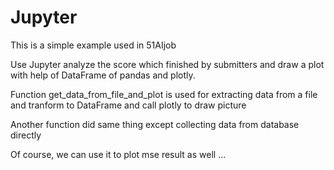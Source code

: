# Jupyter

This is a simple example used in 51AIjob

Use Jupyter analyze the score which finished by submitters and draw a plot with help of DataFrame of pandas and plotly.

Function get_data_from_file_and_plot is used for extracting data from a file and tranform to DataFrame and call plotly to draw picture

Another function did same thing except collecting data from database directly

Of course, we can use it to plot mse result as well ...
